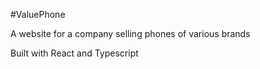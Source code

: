 #ValuePhone

A website for a company selling phones of various brands

Built with React and Typescript

